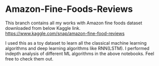 # Amazon-Fine-Foods-Reviews

This branch contains all my works with Amazon fine foods dataset downloaded from below Kaggle link.
https://www.kaggle.com/snap/amazon-fine-food-reviews

I used this as a toy dataset to learn all the classical machine learning algorithms and deep learning algorithms like RNN(LSTM). I performed indepth analysis of different ML algorithms in the above notebooks. Feel free to check them out.
